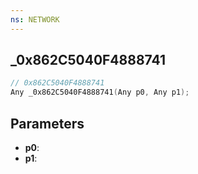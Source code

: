 ```yaml
---
ns: NETWORK
---
```

## _0x862C5040F4888741

```c
// 0x862C5040F4888741
Any _0x862C5040F4888741(Any p0, Any p1);
```

## Parameters
* **p0**:
* **p1**:
